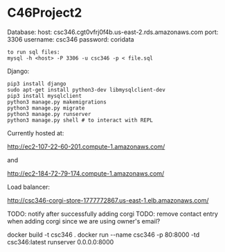 # C46Project2

Database:
    host: csc346.cgt0vfrj0f4b.us-east-2.rds.amazonaws.com
    port: 3306
    username: csc346
    password: coridata

    to run sql files:
    mysql -h <host> -P 3306 -u csc346 -p < file.sql

Django:
```shell
pip3 install django
sudo apt-get install python3-dev libmysqlclient-dev
pip3 install mysqlclient
python3 manage.py makemigrations
python3 manage.py migrate
python3 manage.py runserver
python3 manage.py shell # to interact with REPL
```


Currently hosted at:

http://ec2-107-22-60-201.compute-1.amazonaws.com/

and

http://ec2-184-72-79-174.compute-1.amazonaws.com/

Load balancer:

http://csc346-corgi-store-1777772867.us-east-1.elb.amazonaws.com/


TODO: notify after successfully adding corgi
TODO: remove contact entry when adding corgi since we are using owner's email?

docker build -t csc346 .
docker run --name csc346 -p 80:8000 -td csc346:latest runserver 0.0.0.0:8000
